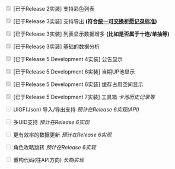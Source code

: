 <input type="checkbox" disabled="true" checked/> [已于Release 2实装] 支持彩色列表

<input type="checkbox" disabled="true" checked/> [已于Release 3实装] 支持导出 **(符合[统一可交换祈愿记录标准](https://github.com/DGP-Studio/Snap.Genshin/wiki/StandardFormat))**

<input type="checkbox" disabled="true" checked/> [已于Release 3实装] 列表显示数据增多 **(比如是否属于十连/单抽等)**

<input type="checkbox" disabled="true" checked/> [已于Release 3实装] 基础的数据分析

<input type="checkbox" disabled="true" checked/> [已于Release 5 Development 4实装] 公告显示

<input type="checkbox" disabled="true" checked/> [已于Release 5 Development 6实装] 当期UP池显示

<input type="checkbox" disabled="true" checked/> [已于Release 5 Development 6实装] 缓存占用空间显示

<input type="checkbox" disabled="true" checked/> [已于Release 5 Development 7实装] 工具箱 *卡池历史记录等*

<input type="checkbox" disabled="true"/> UIGF(Json) 导入/导出支持 *预计在Release 6实现(API)*

<input type="checkbox" disabled="true"/> 多UID支持 *预计在Release 6实现*

<input type="checkbox" disabled="true"/> 更有效率的数据更新 *预计在Release 6实现*

<input type="checkbox" disabled="true"/> 角色攻略跳转 *预计在Release 6实现*

<input type="checkbox" disabled="true"/> 重构代码(往API方向) *长期实现*